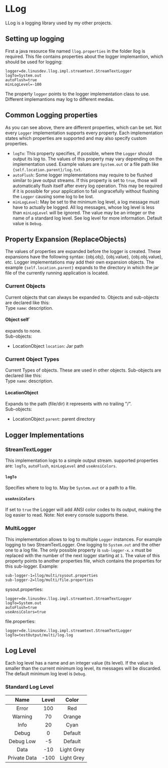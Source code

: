 # LLog
LLog is a logging library used by my other projects.

## Setting up logging
First a java resource file named `llog.properties` in the folder llog is required. This file contains properties about the logger implemantion, which should be used for logging:
```properties
logger=de.linusdev.llog.impl.streamtext.StreamTextLogger
logTo=System.out
autoFlush=true
minLogLevel=-100
```
The property `logger` points to the logger implementation class to use. Different implemantions may log to different medias.

## Common Logging properties
As you can see above, there are different properties, which can be set. Not every `Logger` implementation supports every property. Each implementation states which properties are supported and may also specify custom properties.
- `logTo`: This property specifies, if possible, where the `Logger` should output its log to. The values of this property may vary depending on the implementation used. Example values are `System.out` or a file path like `{self.location.parent}/log.txt`.
- `autoFlush`: Some logger implementations may require to be flushed similar to jave output streams. If this property is set to `true`, those will automatically flush itself after every log operation. This may be required if it is possible for your application to fail ungracefully without flushing the `Logger` causing some log to be lost.
- `minLogLevel`: May be set to the minimum log level, a log message must have to actually be logged. All log messages, whose log level is less than `minLogLevel` will be ignored. The value may be an integer or the name of a standard log level. See log level for more information. Default value is `Debug`.

## Property Expansion (ReplaceObjects)
The values of properties are expanded before the logger is created. These expansions have the following syntax: {obj.obj}, {obj.value}, {obj.obj.value}, etc. Logger implementations may add their own expansion objects. The example `{self.location.parent}` expands to the directory in which the jar file of the currently running application is located.

### Current Objects
Current objects that can always be expanded to.
Objects and sub-objects are declared like this:<br>
Type `name`: description.
#### Object self`
expands to none.<br>
Sub-objects:
- LocationObject `location`: Jar path

### Current Object Types
Current Types of objects. These are used in other objects. Sub-objects are declared like this:<br>
Type `name`: description.

#### LocationObject
Expands to the path (file/dir) it represents with no trailing "/".<br>
Sub-objects:
- LocationObject `parent`: parent directory

## Logger Implementations

### StreamTextLogger
This implementation logs to a simple output stream.
supported properties are: `logTo`, `autoFlush`, `minLogLevel` and `useAnsiColors`.

#### `logTo`
Specifies where to log to. May be `System.out` or a path to a file.

#### `useAnsiColors`
If set to `true` the Logger will add ANSI color codes to its output, making the log easier to read. Note: Not every console supports these.

### MultiLogger
This implementation allows to log to multiple `Logger` instances. For example logging to two StreamTextLogger. One logging to `System.out` and the other one to a log file. The only possible property is `sub-logger-x`. `x` must be replaced with the number of the next logger starting at `1`. The value of this property points to another properties file, which contains the properties for this sub-logger. Example:
```properties
sub-logger-1=llog/multi/sysout.properties
sub-logger-2=llog/multi/file.properties
```
sysout.properties:
```properties
logger=de.linusdev.llog.impl.streamtext.StreamTextLogger
logTo=System.out
autoFlush=true
useAnsiColors=true
```
file.properties:
```properties
logger=de.linusdev.llog.impl.streamtext.StreamTextLogger
logTo=testOutput/multi/log.log
```

## Log Level
Each log level has a name and an integer value (its level). If the value is smaller than the current minimum log level, its messages will be discarded. The default minimum log level is `Debug`.

### Standard Log Level

|     Name     | Level |   Color    |
|:------------:|:-----:|:----------:|
|    Error     |  100  |    Red     |
|   Warning    |  70   |   Orange   |
|     Info     |  20   |    Cyan    |
|    Debug     |   0   |  Default   |
|  Debug Low   |  -5   |  Default   |
|     Data     |  -10  | Light Grey |
| Private Data | -100  | Light Grey |
